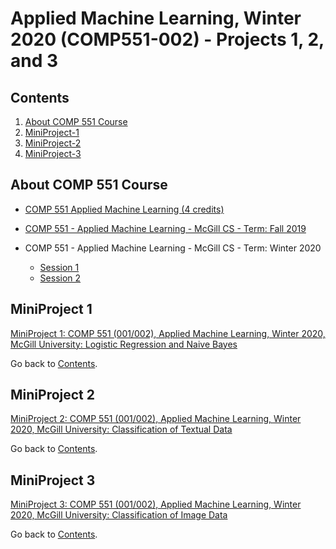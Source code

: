 Applied Machine Learning, Winter 2020 (COMP551-002) - Projects 1, 2, and 3
===========================

## Contents

1. [About COMP 551 Course](#about-comp-551-course)
2. [MiniProject-1](#miniproject-1)
3. [MiniProject-2](#miniproject-2)
4. [MiniProject-3](#miniproject-3)

## About COMP 551 Course

* [COMP 551 Applied Machine Learning (4 credits)](https://www.mcgill.ca/study/2020-2021/courses/comp-551)

* [COMP 551 - Applied Machine Learning - McGill CS - Term: Fall 2019](https://cs.mcgill.ca/~wlh/comp551/)

* COMP 551 - Applied Machine Learning - McGill CS - Term: Winter 2020
	* [Session 1](https://docs.google.com/document/d/e/2PACX-1vSZmD4LX614Dkd7kzQLv7nxEo2r8PR1jI73dD54Xylk3bQ2QN9rqMV0JYnH93TJFs0N0YCofp373O2U/pub?embedded=true)
	* [Session 2](https://www.cs.mcgill.ca/~siamak/COMP551/index.html)

## MiniProject 1

[MiniProject 1: COMP 551 (001/002), Applied Machine Learning, Winter 2020, McGill University: Logistic Regression and Naive Bayes](https://github.com/ramonfigueiredopessoa/comp551-2020-p1-logistic_regression_and_naive_bayes)

Go back to [Contents](#contents).

## MiniProject 2

[MiniProject 2: COMP 551 (001/002), Applied Machine Learning, Winter 2020, McGill University: Classification of Textual Data](https://github.com/ramonfigueiredopessoa/comp551-2020-p2_classification_of_textual_data)

Go back to [Contents](#contents).

## MiniProject 3

[MiniProject 3: COMP 551 (001/002), Applied Machine Learning, Winter 2020, McGill University: Classification of Image Data](https://github.com/ramonfigueiredopessoa/comp551-2020-p3_classification_of_image_data)

Go back to [Contents](#contents).
